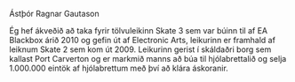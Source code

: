 Ástþór Ragnar Gautason

Ég hef ákveðið að taka fyrir tölvuleikinn Skate 3 sem var búinn til af EA Blackbox árið 2010 og gefin út af Electronic Arts, leikurinn er framhald af leiknum Skate 2 sem kom út 2009. 
Leikurinn gerist í skáldaðri borg sem kallast Port Carverton og er markmið manns að búa til hjólabrettalið og selja 1.000.000 eintök af hjólabrettum með því að klára áskoranir.
